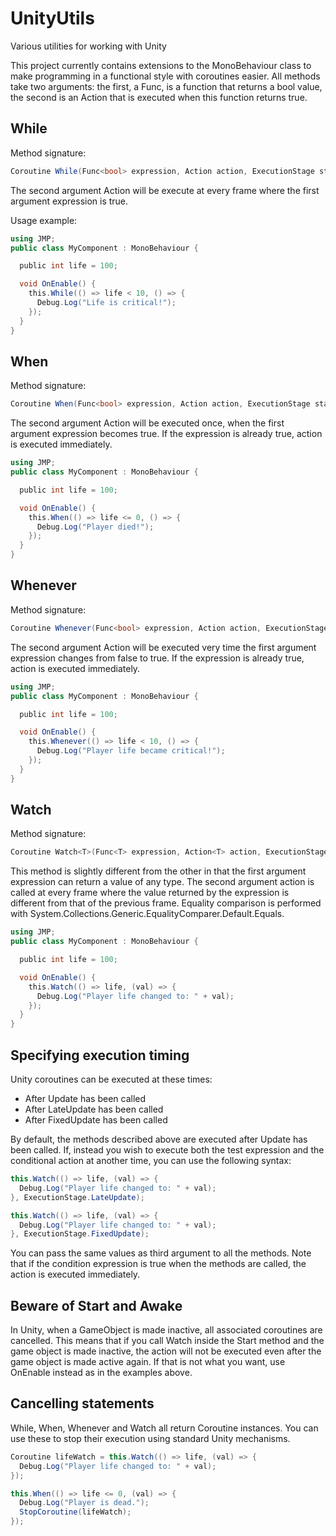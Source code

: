 # UnityUtils
Various utilities for working with Unity

This project currently contains extensions to the MonoBehaviour class to make programming in a functional style with coroutines easier. All methods take two arguments: the first, a Func<bool>, is a function that returns a bool value, the second is an Action that is executed when this function returns true.

## While

Method signature:

```csharp
Coroutine While(Func<bool> expression, Action action, ExecutionStage stage = ExecutionStage.Update)
```

The second argument Action will be execute at every frame where the first argument expression is true.

Usage example:

```csharp
using JMP;
public class MyComponent : MonoBehaviour {

  public int life = 100;

  void OnEnable() {
    this.While(() => life < 10, () => {
      Debug.Log("Life is critical!");
    });
  }
}
```

## When

Method signature:

```csharp
Coroutine When(Func<bool> expression, Action action, ExecutionStage stage = ExecutionStage.Update)
```

The second argument Action will be executed once, when the first argument expression becomes true. If the expression is already true, action is executed immediately.

```csharp
using JMP;
public class MyComponent : MonoBehaviour {

  public int life = 100;

  void OnEnable() {
    this.When(() => life <= 0, () => {
      Debug.Log("Player died!");
    });
  }
}
```

## Whenever

Method signature:

```csharp
Coroutine Whenever(Func<bool> expression, Action action, ExecutionStage stage = ExecutionStage.Update)
```

The second argument Action will be executed very time the first argument expression changes from false to true. If the expression is already true, action is executed immediately.

```csharp
using JMP;
public class MyComponent : MonoBehaviour {

  public int life = 100;

  void OnEnable() {
    this.Whenever(() => life < 10, () => {
      Debug.Log("Player life became critical!");
    });
  }
}
```

## Watch

Method signature:

```csharp
Coroutine Watch<T>(Func<T> expression, Action<T> action, ExecutionStage stage = ExecutionStage.Update)
```

This method is slightly different from the other in that the first argument expression can return a value of any type. The second argument action is called at every frame where the value returned by the expression is different from that of the previous frame. Equality comparison is performed with System.Collections.Generic.EqualityComparer<T>.Default.Equals.

```csharp
using JMP;
public class MyComponent : MonoBehaviour {

  public int life = 100;

  void OnEnable() {
    this.Watch(() => life, (val) => {
      Debug.Log("Player life changed to: " + val);
    });
  }
}
```

## Specifying execution timing
Unity coroutines can be executed at these times:
- After Update has been called
- After LateUpdate has been called
- After FixedUpdate has been called

By default, the methods described above are executed after Update has been called. If, instead you wish to execute both the test expression and the conditional action at another time, you can use the following syntax:

```csharp
this.Watch(() => life, (val) => {
  Debug.Log("Player life changed to: " + val);
}, ExecutionStage.LateUpdate);

this.Watch(() => life, (val) => {
  Debug.Log("Player life changed to: " + val);
}, ExecutionStage.FixedUpdate);
```

You can pass the same values as third argument to all the methods. Note that if the condition expression is true when the methods are called, the action is executed immediately.

## Beware of Start and Awake
In Unity, when a GameObject is made inactive, all associated coroutines are cancelled. This means that if you call Watch inside the Start method and the game object is made inactive, the action will not be executed even after the game object is made active again. If that is not what you want, use OnEnable instead as in the examples above.

## Cancelling statements
While, When, Whenever and Watch all return Coroutine instances. You can use these to stop their execution using standard Unity mechanisms.

```csharp
Coroutine lifeWatch = this.Watch(() => life, (val) => {
  Debug.Log("Player life changed to: " + val);
});

this.When(() => life <= 0, (val) => {
  Debug.Log("Player is dead.");
  StopCoroutine(lifeWatch);
});
```



